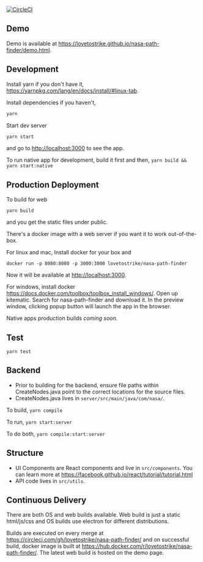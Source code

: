 [![CircleCI](https://circleci.com/gh/lovetostrike/nasa-path-finder.svg?style=svg)](https://circleci.com/gh/lovetostrike/nasa-path-finder)

## Demo
Demo is available at  <https://lovetostrike.github.io/nasa-path-finder/demo.html>.

## Development

Install yarn if you don't have it, <https://yarnpkg.com/lang/en/docs/install/#linux-tab>.

Install dependencies if you haven't,
```sh
yarn
```

Start dev server
```sh
yarn start
```
and go to <http://localhost:3000> to see the app.

To run native app for development, build it first and then,
```yarn build && yarn start:native```

## Production Deployment

To build for web
```
yarn build
```
and you get the static files under public.

There's a docker image with a web server if you want it to work out-of-the-box.

For linux and mac,
Install docker for your box and
```
docker run -p 8080:8080 -p 3000:3000 lovetostrike/nasa-path-finder
```
Now it will be available at <http://localhost:3000>.

For windows, install docker https://docs.docker.com/toolbox/toolbox_install_windows/.
Open up kitematic.
Search for nasa-path-finder and download it.
In the preview window, clicking popup button will launch the app in the browser.

Native apps production builds *coming soon*.

## Test
```yarn test```

## Backend

* Prior to building for the backend, ensure file paths within CreateNodes.java 
point to the correct locations for the source files.
* CreateNodes.java lives in ```server/src/main/java/com/nasa/```.

To build, ```yarn compile```

To run, ```yarn start:server```

To do both, ```yarn compile:start:server```

## Structure

* UI Components are React components and live in ```src/components```.
  You can learn more at <https://facebook.github.io/react/tutorial/tutorial.html>
* API code lives in ```src/utils```.

## Continuous Delivery

There are both OS and web builds available. Web build is just a static html/js/css and OS builds use electron for different distributions.

Builds are executed on every merge at <https://circleci.com/gh/lovetostrike/nasa-path-finder/> and on successful build,
docker image is built at <https://hub.docker.com/r/lovetostrike/nasa-path-finder/>.
The latest web build is hosted on the demo page.

